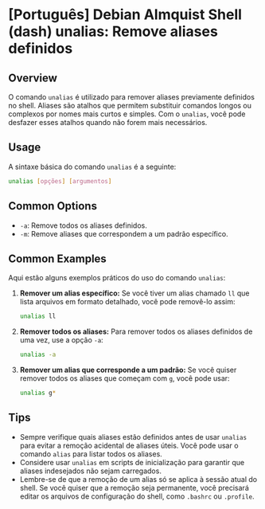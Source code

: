 # [Português] Debian Almquist Shell (dash) unalias: Remove aliases definidos

## Overview
O comando `unalias` é utilizado para remover aliases previamente definidos no shell. Aliases são atalhos que permitem substituir comandos longos ou complexos por nomes mais curtos e simples. Com o `unalias`, você pode desfazer esses atalhos quando não forem mais necessários.

## Usage
A sintaxe básica do comando `unalias` é a seguinte:

```bash
unalias [opções] [argumentos]
```

## Common Options
- `-a`: Remove todos os aliases definidos.
- `-m`: Remove aliases que correspondem a um padrão específico.

## Common Examples
Aqui estão alguns exemplos práticos do uso do comando `unalias`:

1. **Remover um alias específico:**
   Se você tiver um alias chamado `ll` que lista arquivos em formato detalhado, você pode removê-lo assim:
   ```bash
   unalias ll
   ```

2. **Remover todos os aliases:**
   Para remover todos os aliases definidos de uma vez, use a opção `-a`:
   ```bash
   unalias -a
   ```

3. **Remover um alias que corresponde a um padrão:**
   Se você quiser remover todos os aliases que começam com `g`, você pode usar:
   ```bash
   unalias g*
   ```

## Tips
- Sempre verifique quais aliases estão definidos antes de usar `unalias` para evitar a remoção acidental de aliases úteis. Você pode usar o comando `alias` para listar todos os aliases.
- Considere usar `unalias` em scripts de inicialização para garantir que aliases indesejados não sejam carregados.
- Lembre-se de que a remoção de um alias só se aplica à sessão atual do shell. Se você quiser que a remoção seja permanente, você precisará editar os arquivos de configuração do shell, como `.bashrc` ou `.profile`.